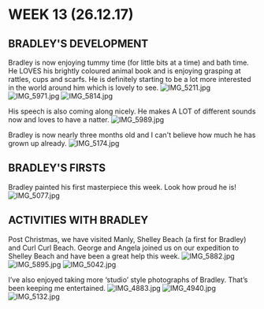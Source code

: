 # WEEK 13 (26.12.17)

## BRADLEY'S DEVELOPMENT
Bradley is now enjoying tummy time (for little bits at a time) and bath time. He LOVES his brightly coloured animal book and is enjoying grasping at rattles, cups and scarfs. He is definitely starting to be a lot more interested in the world around him which is lovely to see. 
![IMG_5211.jpg](IMG_5211.jpg "IMG_5211.jpg")
![IMG_5971.jpg](IMG_5971.jpg "IMG_5971.jpg")
![IMG_5814.jpg](IMG_5814.jpg "IMG_5814.jpg")

His speech is also coming along nicely. He makes A LOT of different sounds now and loves to have a natter. 
![IMG_5989.jpg](IMG_5989.jpg "IMG_5989.jpg")

Bradley is now nearly three months old and I can't believe how much he has grown up already.
![IMG_5174.jpg](IMG_5174.jpg "IMG_5174.jpg")

## BRADLEY'S FIRSTS
Bradley painted his first masterpiece this week. Look how proud he is!
![IMG_5077.jpg](IMG_5077.jpg "IMG_5077.jpg")

## ACTIVITIES WITH BRADLEY
Post Christmas, we have visited Manly, Shelley Beach (a first for Bradley) and Curl Curl Beach. George and Angela joined us on our expedition to Shelley Beach and have been a great help this week.
![IMG_5882.jpg](IMG_5882.jpg "IMG_5882.jpg")
![IMG_5895.jpg](IMG_5895.jpg "IMG_5895.jpg")
![IMG_5042.jpg](IMG_5042.jpg "IMG_5042.jpg")

I’ve also enjoyed taking more ‘studio’ style photographs of Bradley. That’s been keeping me entertained.
![IMG_4883.jpg](IMG_4883.jpg "IMG_4883.jpg")
![IMG_4940.jpg](IMG_4940.jpg "IMG_4940.jpg")
![IMG_5132.jpg](IMG_5132.jpg "IMG_5132.jpg")
